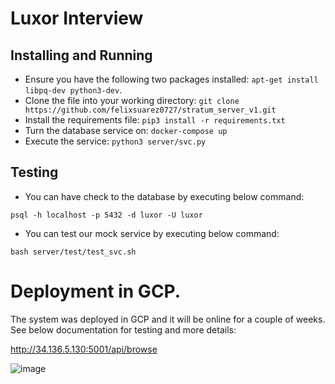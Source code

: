 # Luxor Interview

## Installing and Running

* Ensure you have the following two packages installed: `apt-get install libpq-dev python3-dev`.
* Clone the file into your working directory: `git clone https://github.com/felixsuarez0727/stratum_server_v1.git`
* Install the requirements file: `pip3 install -r requirements.txt`
* Turn the database service on: `docker-compose up`
* Execute the service: `python3 server/svc.py`

## Testing

* You can have check to the database by executing below command:

`psql -h localhost -p 5432 -d luxor -U luxor`

* You can test our mock service by executing below command:

`bash server/test/test_svc.sh`

# Deployment in GCP.

The system was deployed in GCP and it will be online for a couple of weeks. See below documentation for testing and more details:

http://34.136.5.130:5001/api/browse

![image](https://user-images.githubusercontent.com/25110207/124396234-83a18200-dcc5-11eb-8c11-42d7594741e1.png)
